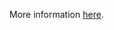 More information [here](https://docs.prismacloud.io/en/enterprise-edition/policy-reference/azure-policies/azure-general-policies/azr-general-173).

